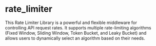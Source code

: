 # rate_limiter
This Rate Limiter Library is a powerful and flexible middleware for controlling API request rates. It supports multiple rate-limiting algorithms (Fixed Window, Sliding Window, Token Bucket, and Leaky Bucket) and allows users to dynamically select an algorithm based on their needs.
